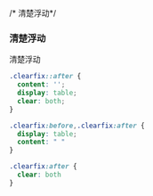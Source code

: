 /* 清楚浮动*/

### 清楚浮动

清楚浮动

```scss
.clearfix::after {
  content: '';
  display: table;
  clear: both;
}

.clearfix:before,.clearfix:after {
  display: table;
  content: " "
}

.clearfix:after {
  clear: both
}
```
